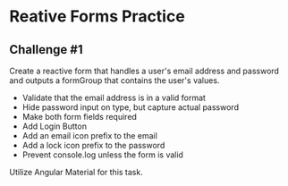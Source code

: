 # Reative Forms Practice

## Challenge #1

Create a reactive form that handles a user's email address and password and outputs a formGroup that contains the user's values.

- Validate that the email address is in a valid format
- Hide password input on type, but capture actual password
- Make both form fields required
- Add Login Button
- Add an email icon prefix to the email
- Add a lock icon prefix to the password
- Prevent console.log unless the form is valid

Utilize Angular Material for this task.
